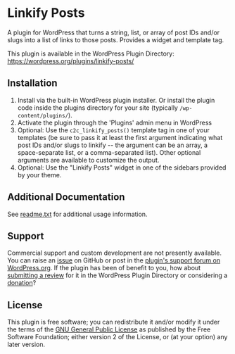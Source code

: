# Linkify Posts

A plugin for WordPress that turns a string, list, or array of post IDs and/or slugs into a list of links to those posts. Provides a widget and template tag.

This plugin is available in the WordPress Plugin Directory: https://wordpress.org/plugins/linkify-posts/


## Installation

1. Install via the built-in WordPress plugin installer. Or install the plugin code inside the plugins directory for your site (typically `/wp-content/plugins/`).
2. Activate the plugin through the 'Plugins' admin menu in WordPress
3. Optional: Use the `c2c_linkify_posts()` template tag in one of your templates (be sure to pass it at least the first argument indicating what post IDs and/or slugs to linkify -- the argument can be an array, a space-separate list, or a comma-separated list). Other optional arguments are available to customize the output.
4. Optional: Use the "Linkify Posts" widget in one of the sidebars provided by your theme.


## Additional Documentation

See [readme.txt](https://github.com/coffee2code/linkify-posts/blob/master/readme.txt) for additional usage information.


## Support

Commercial support and custom development are not presently available. You can raise an [issue](https://github.com/coffee2code/linkify-posts/issues) on GitHub or post in the [plugin's support forum on WordPress.org](https://wordpress.org/support/plugin/linkify-posts/). If the plugin has been of benefit to you, how about [submitting a review](https://wordpress.org/support/plugin/linkify-posts/reviews/) for it in the WordPress Plugin Directory or considering a [donation](https://www.paypal.com/cgi-bin/webscr?cmd=_s-xclick&hosted_button_id=6ARCFJ9TX3522)?


## License

This plugin is free software; you can redistribute it and/or modify it under the terms of the [GNU General Public License](https://www.gnu.org/licenses/gpl-2.0.html) as published by the Free Software Foundation; either version 2 of the License, or (at your option) any later version.